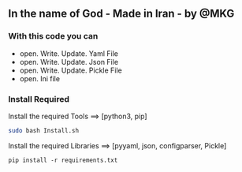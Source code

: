 ## In the name of God - Made in Iran - by @MKG


### With this code you can
* open. Write. Update. Yaml   File
* open. Write. Update. Json   File
* open. Write. Update. Pickle File
* open. Ini file




### Install Required

Install the required Tools ==> [python3, pip]
```bash
sudo bash Install.sh
```


Install the required Libraries ==> [pyyaml, json, configparser, Pickle]
```Terminal
pip install -r requirements.txt
```
